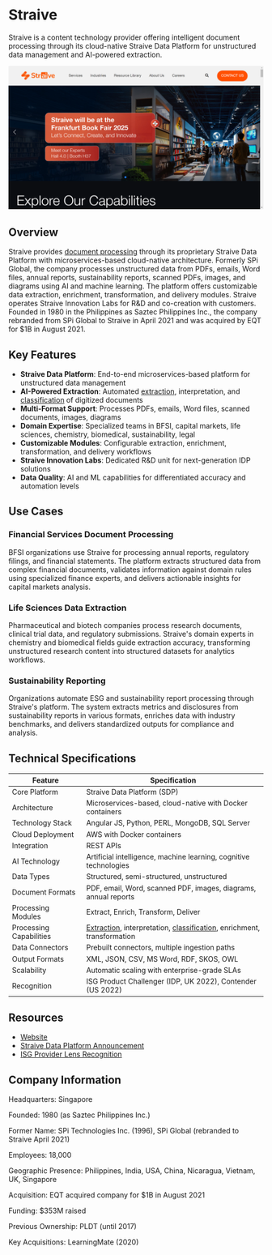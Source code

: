 # Straive

Straive is a content technology provider offering intelligent document processing through its cloud-native Straive Data Platform for unstructured data management and AI-powered extraction.

![Straive](assets/straive.png)


## Overview

Straive provides [document processing](../../capabilities/document-understanding/index.md) through its proprietary Straive Data Platform with microservices-based cloud-native architecture. Formerly SPi Global, the company processes unstructured data from PDFs, emails, Word files, annual reports, sustainability reports, scanned PDFs, images, and diagrams using AI and machine learning. The platform offers customizable data extraction, enrichment, transformation, and delivery modules. Straive operates Straive Innovation Labs for R&D and co-creation with customers. Founded in 1980 in the Philippines as Saztec Philippines Inc., the company rebranded from SPi Global to Straive in April 2021 and was acquired by EQT for $1B in August 2021.

## Key Features

- **Straive Data Platform**: End-to-end microservices-based platform for unstructured data management
- **AI-Powered Extraction**: Automated [extraction](../../capabilities/extraction/index.md), interpretation, and [classification](../../capabilities/classification/index.md) of digitized documents
- **Multi-Format Support**: Processes PDFs, emails, Word files, scanned documents, images, diagrams
- **Domain Expertise**: Specialized teams in BFSI, capital markets, life sciences, chemistry, biomedical, sustainability, legal
- **Customizable Modules**: Configurable extraction, enrichment, transformation, and delivery workflows
- **Straive Innovation Labs**: Dedicated R&D unit for next-generation IDP solutions
- **Data Quality**: AI and ML capabilities for differentiated accuracy and automation levels

## Use Cases

### Financial Services Document Processing

BFSI organizations use Straive for processing annual reports, regulatory filings, and financial statements. The platform extracts structured data from complex financial documents, validates information against domain rules using specialized finance experts, and delivers actionable insights for capital markets analysis.

### Life Sciences Data Extraction

Pharmaceutical and biotech companies process research documents, clinical trial data, and regulatory submissions. Straive's domain experts in chemistry and biomedical fields guide extraction accuracy, transforming unstructured research content into structured datasets for analytics workflows.

### Sustainability Reporting

Organizations automate ESG and sustainability report processing through Straive's platform. The system extracts metrics and disclosures from sustainability reports in various formats, enriches data with industry benchmarks, and delivers standardized outputs for compliance and analysis.

## Technical Specifications

| Feature | Specification |
|---------|---------------|
| Core Platform | Straive Data Platform (SDP) |
| Architecture | Microservices-based, cloud-native with Docker containers |
| Technology Stack | Angular JS, Python, PERL, MongoDB, SQL Server |
| Cloud Deployment | AWS with Docker containers |
| Integration | REST APIs |
| AI Technology | Artificial intelligence, machine learning, cognitive technologies |
| Data Types | Structured, semi-structured, unstructured |
| Document Formats | PDF, email, Word, scanned PDF, images, diagrams, annual reports |
| Processing Modules | Extract, Enrich, Transform, Deliver |
| Processing Capabilities | [Extraction](../../capabilities/extraction/index.md), interpretation, [classification](../../capabilities/classification/index.md), enrichment, transformation |
| Data Connectors | Prebuilt connectors, multiple ingestion paths |
| Output Formats | XML, JSON, CSV, MS Word, RDF, SKOS, OWL |
| Scalability | Automatic scaling with enterprise-grade SLAs |
| Recognition | ISG Product Challenger (IDP, UK 2022), Contender (US 2022) |

## Resources

- [Website](https://www.straive.com)
- [Straive Data Platform Announcement](https://www.straive.com/news/straive-introduces-straive-data-platform-sdp/)
- [ISG Provider Lens Recognition](https://www.straive.com/news/straives-intelligent-document-processing-capabilities-featured-in-ISGs-provider-lens-intelligent-automation/)

## Company Information

Headquarters: Singapore

Founded: 1980 (as Saztec Philippines Inc.)

Former Name: SPi Technologies Inc. (1996), SPi Global (rebranded to Straive April 2021)

Employees: 18,000

Geographic Presence: Philippines, India, USA, China, Nicaragua, Vietnam, UK, Singapore

Acquisition: EQT acquired company for $1B in August 2021

Funding: $353M raised

Previous Ownership: PLDT (until 2017)

Key Acquisitions: LearningMate (2020) 